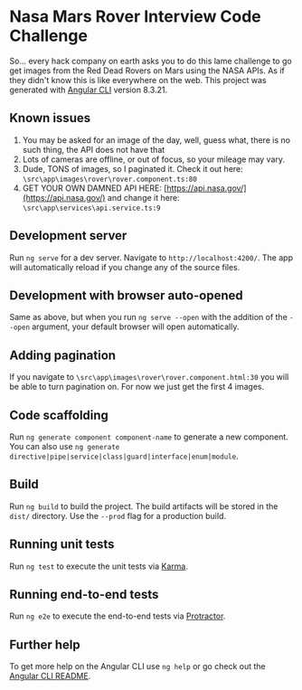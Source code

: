 
# Nasa Mars Rover Interview Code Challenge

So... every hack company on earth asks you to do this lame challenge to go get images from the Red Dead Rovers on Mars using the NASA APIs. As if they didn't know this is like everywhere on the web. This project was generated with [Angular CLI](https://github.com/angular/angular-cli) version 8.3.21.

## Known issues

 1. You may be asked for an image of the day, well, guess what, there is no such thing, the API does not have that
 2. Lots of cameras are offline, or out of focus, so your mileage may vary.
 3. Dude, TONS of images, so I paginated it. Check it out here: `\src\app\images\rover\rover.component.ts:80`
 4. GET YOUR OWN DAMNED API HERE: [https://api.nasa.gov/](https://api.nasa.gov/) and change it here: `\src\app\services\api.service.ts:9`


## Development server

Run `ng serve` for a dev server. Navigate to `http://localhost:4200/`. The app will automatically reload if you change any of the source files.

## Development with browser auto-opened

Same as above, but when you run `ng serve --open` with the addition of the `--open` argument, your default browser will open automatically.

## Adding pagination

If you navigate to `\src\app\images\rover\rover.component.html:30` you will be able to turn pagination on. For now we just get the first 4 images.

## Code scaffolding

Run `ng generate component component-name` to generate a new component. You can also use `ng generate directive|pipe|service|class|guard|interface|enum|module`.

## Build

Run `ng build` to build the project. The build artifacts will be stored in the `dist/` directory. Use the `--prod` flag for a production build.

## Running unit tests

Run `ng test` to execute the unit tests via [Karma](https://karma-runner.github.io).

## Running end-to-end tests

Run `ng e2e` to execute the end-to-end tests via [Protractor](http://www.protractortest.org/).

## Further help

To get more help on the Angular CLI use `ng help` or go check out the [Angular CLI README](https://github.com/angular/angular-cli/blob/master/README.md).